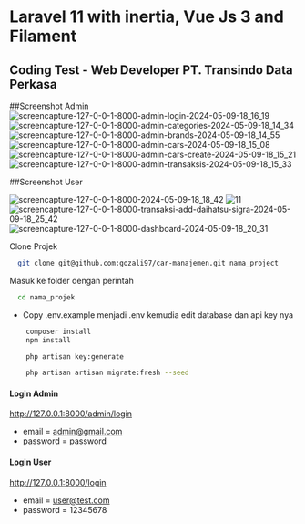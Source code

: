 # Laravel 11 with inertia, Vue Js 3 and Filament

## Coding Test - Web Developer PT. Transindo Data Perkasa

##Screenshot Admin
![screencapture-127-0-0-1-8000-admin-login-2024-05-09-18_16_19](https://github.com/gozali97/car-manajemen/assets/58220137/71106b1f-13a9-4e47-9d0b-9d733878d30d)
![screencapture-127-0-0-1-8000-admin-categories-2024-05-09-18_14_34](https://github.com/gozali97/car-manajemen/assets/58220137/273ef4aa-79fb-4be3-9844-692a4af83828)
![screencapture-127-0-0-1-8000-admin-brands-2024-05-09-18_14_55](https://github.com/gozali97/car-manajemen/assets/58220137/c35c550c-d94b-4683-87f8-2285172e3933)
![screencapture-127-0-0-1-8000-admin-cars-2024-05-09-18_15_08](https://github.com/gozali97/car-manajemen/assets/58220137/f86e02ce-257a-42b9-bfdc-9b9b1eef9f62)
![screencapture-127-0-0-1-8000-admin-cars-create-2024-05-09-18_15_21](https://github.com/gozali97/car-manajemen/assets/58220137/62801e19-9ee1-4cff-9b5c-3648e44acb3e)
![screencapture-127-0-0-1-8000-admin-transaksis-2024-05-09-18_15_33](https://github.com/gozali97/car-manajemen/assets/58220137/791c9613-0495-43cc-8d4a-5eec0ff5474b)


##Screenshot User

![screencapture-127-0-0-1-8000-2024-05-09-18_18_42](https://github.com/gozali97/car-manajemen/assets/58220137/642eb050-2901-4aea-a16f-0a53cbbf49ac)
![11](https://github.com/gozali97/car-manajemen/assets/58220137/739194f7-2e9d-4124-aaa9-6f3493cf3bff)
![screencapture-127-0-0-1-8000-transaksi-add-daihatsu-sigra-2024-05-09-18_25_42](https://github.com/gozali97/car-manajemen/assets/58220137/6843a5bb-9bb3-4643-8310-061bc114126a)
![screencapture-127-0-0-1-8000-dashboard-2024-05-09-18_20_31](https://github.com/gozali97/car-manajemen/assets/58220137/a4f10e66-afed-43fd-9382-c47d1c215241)

Clone Projek

```bash
  git clone git@github.com:gozali97/car-manajemen.git nama_project
```

Masuk ke folder dengan perintah

```bash
  cd nama_projek
```

-   Copy .env.example menjadi .env kemudia edit database dan api key nya

```bash
    composer install
    npm install
```

```bash
    php artisan key:generate
```

```bash
    php artisan artisan migrate:fresh --seed
```


#### Login Admin
http://127.0.0.1:8000/admin/login

-   email = admin@gmail.com
-   password = password


#### Login User
http://127.0.0.1:8000/login

-   email = user@test.com
-   password = 12345678
